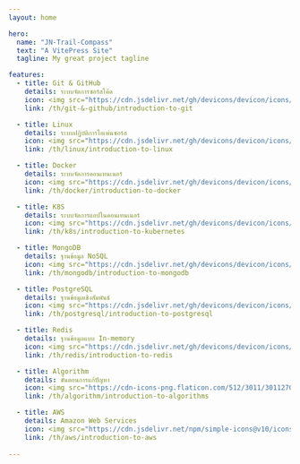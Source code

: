 ```yaml
---
layout: home

hero:
  name: "JN-Trail-Compass"
  text: "A VitePress Site"
  tagline: My great project tagline

features:
  - title: Git & GitHub 
    details: ระบบจัดการซอร์สโค้ด
    icon: <img src="https://cdn.jsdelivr.net/gh/devicons/devicon/icons/github/github-original.svg" width="24" height="24" />
    link: /th/git-&-github/introduction-to-git

  - title: Linux 
    details: ระบบปฏิบัติการโอเพ่นซอร์ส
    icon: <img src="https://cdn.jsdelivr.net/gh/devicons/devicon/icons/linux/linux-original.svg" width="24" height="24" />
    link: /th/linux/introduction-to-linux

  - title: Docker 
    details: ระบบจัดการคอนเทนเนอร์
    icon: <img src="https://cdn.jsdelivr.net/gh/devicons/devicon/icons/docker/docker-original.svg" width="24" height="24" />
    link: /th/docker/introduction-to-docker  

  - title: K8S 
    details: ระบบจัดการแอปในคอนเทนเนอร์
    icon: <img src="https://cdn.jsdelivr.net/gh/devicons/devicon/icons/kubernetes/kubernetes-plain.svg" width="24" height="24" />
    link: /th/k8s/introduction-to-kubernetes     

  - title: MongoDB
    details: ฐานข้อมูล NoSQL
    icon: <img src="https://cdn.jsdelivr.net/gh/devicons/devicon/icons/mongodb/mongodb-original.svg" width="24" height="24" />
    link: /th/mongodb/introduction-to-mongodb

  - title: PostgreSQL 
    details: ฐานข้อมูลเชิงสัมพันธ์
    icon: <img src="https://cdn.jsdelivr.net/gh/devicons/devicon/icons/postgresql/postgresql-original.svg" width="24" height="24" />
    link: /th/postgresql/introduction-to-postgresql 

  - title: Redis 
    details: ฐานข้อมูลแบบ In-memory
    icon: <img src="https://cdn.jsdelivr.net/gh/devicons/devicon/icons/redis/redis-original.svg" width="24" height="24" />
    link: /th/redis/introduction-to-redis   

  - title: Algorithm 
    details: ขั้นตอนการแก้ปัญหา
    icon: <img src="https://cdn-icons-png.flaticon.com/512/3011/3011270.png" width="24" height="24" />
    link: /th/algorithm/introduction-to-algorithms 

  - title: AWS 
    details: Amazon Web Services
    icon: <img src="https://cdn.jsdelivr.net/npm/simple-icons@v10/icons/amazonaws.svg" width="24" height="24" />
    link: /th/aws/introduction-to-aws
            
---
```

